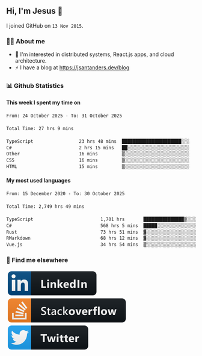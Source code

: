 ## Hi, I'm Jesus 👋

I joined GitHub on `13 Nov 2015`.

<!-- Talking about you -->

### 👨‍💻 About me

- 👦 I'm interested in distributed systems, React.js apps, and cloud architecture.
- ⚡️ I have a blog at <https://jsantanders.dev/blog>

### 📊 Github Statistics

#### This week I spent my time on

<!--START_SECTION:weekly-->

```txt
From: 24 October 2025 - To: 31 October 2025

Total Time: 27 hrs 9 mins

TypeScript                 23 hrs 48 mins  ██████████████████████░░░   87.70 %
C#                         2 hrs 15 mins   ██░░░░░░░░░░░░░░░░░░░░░░░   08.29 %
Other                      16 mins         ▒░░░░░░░░░░░░░░░░░░░░░░░░   01.04 %
CSS                        16 mins         ▒░░░░░░░░░░░░░░░░░░░░░░░░   01.01 %
HTML                       15 mins         ▒░░░░░░░░░░░░░░░░░░░░░░░░   00.98 %
```

<!--END_SECTION:weekly-->

#### My most used languages

<!--START_SECTION:alltime-->

```txt
From: 15 December 2020 - To: 30 October 2025

Total Time: 2,749 hrs 49 mins

TypeScript                         1,701 hrs       ███████████████▒░░░░░░░░░   61.86 %
C#                                 568 hrs 5 mins  █████░░░░░░░░░░░░░░░░░░░░   20.66 %
Rust                               73 hrs 51 mins  ▓░░░░░░░░░░░░░░░░░░░░░░░░   02.69 %
RMarkdown                          68 hrs 12 mins  ▓░░░░░░░░░░░░░░░░░░░░░░░░   02.48 %
Vue.js                             34 hrs 54 mins  ▒░░░░░░░░░░░░░░░░░░░░░░░░   01.27 %
```

<!--END_SECTION:alltime-->

### 📢 Find me elsewhere

<p>
  <a target="_blank" href="https://linkedin.com/in/jsantanders">
    <img src="https://github.com/jsantanders/jsantanders/blob/master/img/linkedin.svg" alt="LinkedIn" style="vertical-align:top; margin:4px">
  </a>
  
  <a target="_blank" href="https://stackoverflow.com/users/7318331/jesus-santander">
    <img src="https://github.com/jsantanders/jsantanders/blob/master/img/stackoverflow.svg" alt="StackOverflow" style="vertical-align:top; margin:4px">
  </a>
  
  <a target="_blank" href="http://twitter.com/jsantanders">
    <img src="https://github.com/jsantanders/jsantanders/blob/master/img/twitter.svg" alt="Twitter" style="vertical-align:top; margin:4px">
  </a>
</p>
